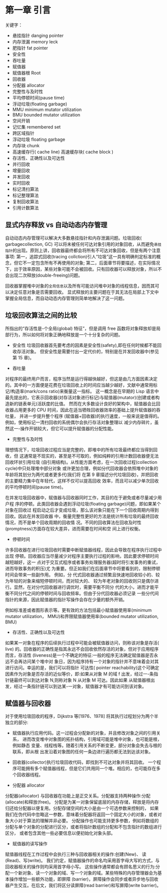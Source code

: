 # 第一章 引言

关键字：

- 悬挂指针 danging pointer
- 内存泄漏 memory leck
- 肥指针 fat pointer
- 安全性
- 吞吐量
- 赋值器
- 赋值器根 Root
- 回收器
- 分配器 allocator
- 完整性与及时性
- 平均停顿时间(pause time)
- 浮动垃圾(floating garbage)
- MMU minimum mutator utilization
- BMU bounded mutator utilization
- 空间开销
- 记忆集 remembered set
- 跨区域指针
- 浮动垃圾 floating garbage
- 内存块 chunk
- 高速缓存行( cache line) 高速缓存块( cache block )
- 存活性、正确性以及可达性
- 并行回收
- 增量回收
- 并发回收
- 实时回收
- 标记清扫算法
- 标记整理算法
- 复制回收算法
- 引用计数算法

## 显式内存释放 vs 自动动态内存管理

自动动态内存管理可以解决大多数悬挂指针和内存泄漏问题。垃圾回收( garbagecollection, GC) 
可以将未被任何可达对象引用的对象回收，从而避免`悬挂指针`的出现。原则上讲，回收器最终都会将所有不可达对象回收，但是有两个注意事项:
第一，追踪式回收(tracing collction)引人“垃圾”这一具有明确判定标准的概念，但它不一定包含所有不再使用的对象;
第二，后面章节将要描述，在实际情况下，出于效率原因，某些对象可能不会被回收。只有回收器可以释放对象，所以不会出现二次释放(double-freeing)问题。

回收器掌握堆中对象的`全局信息`以及所有可能访问堆中对象的线程信息，因而其可以决定任意对象是否需要回收。
显式释放的主要问题在于其无法在局部上下文中掌握全局信息，而自动动态内存管理则简单地解决了这一问题。

## 垃圾回收算法之间的比较

所指出的“存活性是-个全局(global) 特征”，但是调用 free 函数将对象释放却是局部行为，所以如何将对象正确地释放是一个十分复杂的问题。

- 安全性
  垃圾回收器首先要考虑的因素是安全性(safety),即在任何时候都不能回收存活对象。
  但安全性是需要付出一定代价的，特别是在并发回收器中(参见第 15 章)。

- 吞吐量

对程序的最终用户而言，程序当然是运行得越快越好，但这是由几方面因素决定的。其中的一方面便是花费在垃圾回收上的时间应当越少越好，文献中通常用标记/构造率(mark/cons ratio)来衡量这一指标。
这一概念是在早期的 Lisp 语言中最先提出的，它表示回收器(对存活对象进行标记)与赋值器(mutator)(创建或者构造新的链表单元)活跃度的比值。
然而在大多数设计良好的架构中，赋值器会比回收器占用更多的 CPU 时间，因此在适当牺牲回收器效率的基础上提升赋值器的吞吐量，
并进一步提升整个程序 (赋值器+回收器)的执行速度，一般来说是值得的。例如，使用标记一清扫回收的系统偶尔会执行存活对象整理以
减少内存碎片，虽然这一-操作开销较大，但它可以提升赋值器的分配性能。

- 完整性与及时性

理想情况下，垃圾回收过程应当是完整的，即堆中的所有垃圾最终都应当得到回收，但
这通常是不现实的，甚至是不可取的，例如纯粹的引用计数回收器便无法回收环状引用垃圾
(自引用结构)。从性能方面考虑，在一次回收过程(collection cycle)中只处理堆中部分对象
或许更加合理，例如分代回收器会依照堆中对象的年龄将其划分为两代或者更多代(我们将
在第 9 章描述分代垃圾回收)，并把回收的主要精力集中在年轻代，这样不仅可以提高回收
效率，而且可以减少单次回收的平均停顿时间(pause time)。

在并发垃圾回收器中，赋值器与回收器同时工作，其目的在于避免或者尽量减少用户程
序的停顿。此类回收器会遇到浮动垃圾(floating garbage)问题，即如果某个对象在回收过
程启动之后才变成垃圾，那么该对象只能在下一个回收周期内得到回收。因此在并发回收器
中，衡量完整性更好的方法是统计所有垃圾的最终回收情况，而不是单个回收周期的回收情
况。不同的回收算法在回收及时性(promptness)方面存在较大差异，进而需要在时间和空
间上进行权衡。

- 停顿时间

许多回收器在进行垃圾回收时需要中断赋值器线程，因此会导致在程序执行过程中出现
停顿。回收器应当尽量减少对程序主要执行过程的影响，因此要求停顿时间越短越好，这一
点对于交互式程序或者事务处理服务器(超时将引发事务的重试，进而导致事务的积压)尤
为重要。但正如我们在后面章节中将要看到的，限制停顿时间会带来一些副作用。 例如，分
代式回收器通过频繁且快速地回收较小的、较为年轻的对象来缩短停顿时间，而对较大的、
较为年老对象的回收则只是偶尔进行。显然，在对分代回收器进行调优时，需要平衡不同分
代的大小，进而才能平衡不同分代之间的停顿时间与回收频率。但由于分代回收器必须记录
一些分代间指针的来源，因此赋值器的指针写操作会存在少量的额外开销。

例如标准差或者图形表示等。更有效的方法包括最小赋值器使用率(minimum mutator utilization， MMU)和界限赋值器使用率(bounded mutator utilization, BMU)

- 存活性、正确性以及可达性

如果某一对象在程序的后续执行过程中可能会被赋值器访问，则称该对象是存活( live)
的。回收器的正确性是指其永远不会回收依然存活的对象，但对于应用程序而言，存活性
(liveness)是一个不确定的特征:一般的程序无法确定赋值器是否永远不会再访问某个堆中对
象日，因为程序持有一个对象的指针并不意味着会对其进行访问。幸运的是，我们可以将指针
可达性( pointer reachability)这个可确定因素作为对象是否存活的近似等价，即:如果从对象
M 的域 f 出发，经过一-条指针链最终可以到达对象 N,则称对象 N 从对象 M 可达。因此如果
从赋值器根出发，经过一条指针链可以到达某-一对象，赋值器才有可能访问到该对象。


## 赋值器与回收器
对于使用垃圾回收的程序，Dijkstra 等[1976、1978] 将其执行过程划分为两个半独立的部分:

- 赋值器执行应用代码。这一过程会分配新的对象，并且修改对象之间的引用关系，
进而改变堆中对象图的拓扑结构，引用域可能是堆中对象，也可能是根，例如静态
变量、线程栈等。随着引用关系的不断变更，部分对象会失去与根的联系，即从根
出发沿着对象图的任何一条边进行遍历都无法到达该对象。

- 回收器(collector)执行垃圾回收代码，即找到不可达对象并将其回收。
一个程序可能拥有多个赋值器线程，但是它们共用同一个堆。相应的，也可能存在多个回收器线程。

- 分配器 allocator

分配器(allocator) 与回收器在功能上是正交关系。分配器支持两种操作:分配(allocate)和释放(free)。 
分配是为某一对象保留底层的内存存储，释放是将内存归还给分配器以便复用。分配存储空间的大小是由一个可选参数来控制的，
如果我们在伪代码中忽略这一参数，意味着分配器将返回一个固定大小的对象，或者对象大小对于算法的理解并非必要。
分配操作也可能支持更多参数，例如将数组的分配与单个对象的分配进行区分，或者将指针数组的分配和不包含指针的数组进行区分，
或者包含其他一些必要信息以便初始化对象头部。

- 赋值器的读写操作

赋值器线程在工作过程中会执行三种与回收器相关的操作:创建(New)、 读(Read)、写(write)。
我们约定，赋值器操作的命名均采用首字母大写的方式，与回收器相关的操作则均采用首字母小写。
这些操作通常都会有顾名思义的行为:分配一个新对象、读一个对象的域、写一个对象的域。某些特殊的内存管理器会为基本操作增加一些额外功能，即屏障
(barrier)，屏障操作会同步或者异步地与回收器产生交互。在后文，我们将区分读屏障(read barrier)和写屏障(write barrier)。
